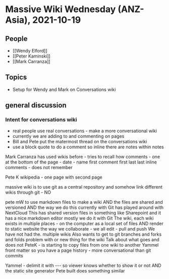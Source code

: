 # Massive Wiki Wednesday (ANZ-Asia), 2021-10-19

## People

- [[Wendy Elford]]
- [[Peter Kaminski]]
- [[Mark Carranza]]

## Topics

- Setup for Wendy and Mark on Conversations wiki

## general discussion

### Intent for conversations wiki
- real people use real conversations - make a more conversational wiki
- currently we are adding to and commenting on pages
- Bill and Pete put the matermost thread on the conversations wiki
- use a block quote to do a comment so inline there are notes within notes

Mark Carranza
has used wikis before - tries to recall how comments - one at the bottom of the page - date - name first comment first last last
inline comments - does not remember

Pete K
wikipedia - one page with second page

massive wiki is to use git as a central repository and somehow link different wikis through git - NO

pete mW to use markdown files to make a wiki
AND the files are shared and versioned
AND the way we do this currently with Git
has played around with NextCloud
This has shared version files in something like Sharepoint and it has a nice markdown editor
mostly we do it with Git
The wiki, each wiki exists in multiple places - on the computer as a local set of files 
AND render to static website
the way we collaborate - we all edit - pull and push
We have not had the. multiple wikis
Also wants to get to git branches and forks and folds
problem with or new thing for the wiki
Talk about what goes and does not
PeteK - is starting to copy files from one wiki to another
Yammel front matter so you have a page history - more conversational than git commits

Yammel - delimit it with --- so viewer knows whether to show it or not
AND the static site generator Pete built does something similar

